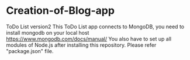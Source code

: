 # Creation-of-Blog-app
ToDo List version2  This ToDo List app connects to MongoDB, you need to install mongodb on your local host https://www.mongodb.com/docs/manual/  You also have to set up all modules of Node.js after installing this repository. Please refer "package.json" file.
